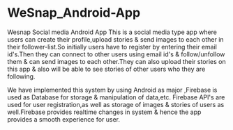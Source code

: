 # WeSnap_Android-App
Wesnap Social media Android App
This is a social media type app where users can create their profile,upload stories & send images to each other in their follower-list.So initially users have to register by entering their email id's.Then they can connect to other users using email id's & follow/unfollow them & can send images to each other.They can also upload their stories on this app & also will be able to see stories of other users who they are following.

We have implemented this system by using Android as major ,Firebase is used as Database for storage & manipulation of data,etc.
Firebase API's are used for user registration,as well as storage of images & stories of users as well.Firebase provides realtime changes in system & hence the app provides a smooth experience for user.
